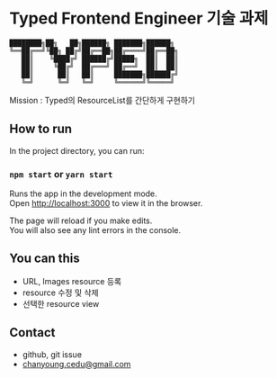 # Typed Frontend Engineer 기술 과제
```
████████╗██╗   ██╗██████╗ ███████╗██████╗
╚══██╔══╝╚██╗ ██╔╝██╔══██╗██╔════╝██╔══██╗
   ██║    ╚████╔╝ ██████╔╝█████╗  ██║  ██║
   ██║     ╚██╔╝  ██╔═══╝ ██╔══╝  ██║  ██║
   ██║      ██║   ██║     ███████╗██████╔╝
   ╚═╝      ╚═╝   ╚═╝     ╚══════╝╚═════╝
```

Mission : Typed의 ResourceList를 간단하게 구현하기

## How to run

In the project directory, you can run:

### `npm start` or `yarn start`

Runs the app in the development mode.\
Open [http://localhost:3000](http://localhost:3000) to view it in the browser.

The page will reload if you make edits.\
You will also see any lint errors in the console.

## You can this

- URL, Images resource 등록
- resource 수정 및 삭제
- 선택한 resource view

## Contact
- github, git issue
- chanyoung.cedu@gmail.com
